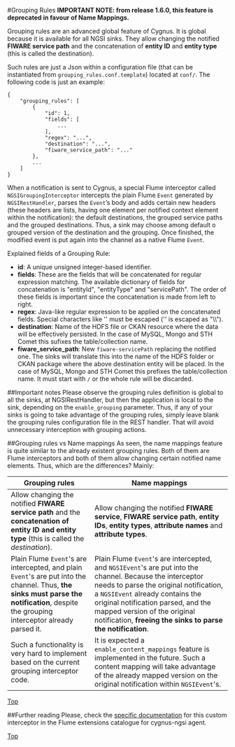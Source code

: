 #<a name="top"></a>Grouping Rules
**IMPORTANT NOTE: from release 1.6.0, this feature is deprecated in favour of Name Mappings.**

Grouping rules are an advanced global feature of Cygnus. It is global because it is available for all NGSI sinks. They allow changing the notified <b>FIWARE service path</b> and the concatenation of <b>entity ID</b> and <b>entity type</b> (this is called the destination).

Such rules are just a Json within a configuration file (that can be instantiated from `grouping_rules.conf.template`) located at `conf/`. The following code is just an example:

```
{
    "grouping_rules": [
        {
            "id": 1,
            "fields": [
                ...
            ],
            "regex": "...",
            "destination": "...",
            "fiware_service_path": "..."
        },
        ...
    ]
}
```

When a notification is sent to Cygnus, a special Flume interceptor called `NGSIGroupingInterceptor` intercepts the plain Flume `Event` generated by `NGSIRestHandler`, parses the `Event`’s body and adds certain new headers (these headers are lists, having one element per notified context element within the notification): the default destinations, the grouped service paths and the grouped destinations. Thus, a sink may choose among default o grouped version of the destination and the grouping. Once finished, the modified event is put again into the channel as a native Flume `Event`.

Explained fields of a Grouping Rule:

* <b>id</b>: A unique unsigned integer-based identifier.
* <b>fields</b>: These are the fields that will be concatenated for regular expression matching. The available dictionary of fields for concatenation is "entityId", "entityType" and "servicePath". The order of these fields is important since the concatenation is made from left to right.
* <b>regex</b>: Java-like regular expression to be applied on the concatenated fields. Special characters like '\' must be escaped ('\' is escaped as "\\\\").
* <b>destination</b>: Name of the HDFS file or CKAN resource where the data will be effectively persisted. In the case of MySQL, Mongo and STH Comet this sufixes the table/collection name.
* <b>fiware\_service\_path</b>: New `fiware-servicePath` replacing the notified one. The sinks will translate this into the name of the HDFS folder or CKAN package where the above destination entity will be placed. In the case of MySQL, Mongo and STH Comet this prefixes the table/collection name. It must start with `/` or the whole rule will be discarded.

##Important notes
Please observe the grouping rules definition is global to all the sinks, at NGSIRestHandler, but then the application is local to the sink, depending on the `enable_grouping` parameter. Thus, if any of your sinks is going to take advantage of the grouping rules, simply leave blank the grouping rules configuration file in the REST handler. That will avoid unnecessary interception with grouping actions.

##Grouping rules vs Name mappings
As seen, the name mappings feature is quite similar to the already existent grouping rules. Both of them are Flume interceptors and both of them allow changing certain notified name elements. Thus, which are the differences? Mainly:

| Grouping rules | Name mappings |
|---|---|
|Allow changing the notified <b>FIWARE service path</b> and the <b>concatenation of entity ID and entity type</b> (this is called the <i>destination</i>). |Allow changing the notified <b>FIWARE service</b>, <b>FIWARE service path</b>, <b>entity IDs</b>, <b>entity types</b>, <b>attribute names</b> and <b>attribute types</b>.
|Plain Flume `Event`'s are intercepted, and plain `Event`'s are put into the channel. Thus, <b>the sinks must parse the notification</b>, despite the grouping interceptor already parsed it.|Plain Flume `Event`'s are intercepted, and `NGSIEvent`'s are put into the channel. Because the interceptor needs to parse the original notification, a `NGSIEvent` already contains the original notification parsed, and the mapped version of the original notification, <b>freeing the sinks to parse the notification</b>.
|Such a functionality is very hard to implement based on the current grouping interceptor code.|It is expected a `enable_content_mappings` feature is implemented in the future. Such a content mapping will take advantage of the already mapped version on the original notification within `NGSIEvent`'s.|

[Top](#top)

##Further reading
Please, check the [specific documentation](../flume_extensions_catalogue/ngsi_grouping_interceptor.md) for this custom interceptor in the Flume extensions catalogue for cygnus-ngsi agent.

[Top](#top)

